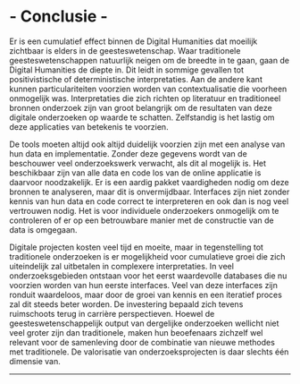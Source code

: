# - Conclusie -

Er is een cumulatief effect binnen de Digital Humanities dat moeilijk zichtbaar is elders in de geesteswetenschap. Waar traditionele geesteswetenschappen natuurlijk neigen om de breedte in te gaan, gaan de Digital Humanities de diepte in. Dit leidt in sommige gevallen tot positivistische of deterministische interpretaties. Aan de andere kant kunnen particulariteiten voorzien worden van contextualisatie die voorheen onmogelijk was. Interpretaties die zich richten op literatuur en traditioneel bronnen onderzoek zijn van groot belangrijk om de resultaten van deze digitale onderzoeken op waarde te schatten. Zelfstandig is het lastig om deze applicaties van betekenis te voorzien. 

De tools moeten altijd ook altijd duidelijk voorzien zijn met een analyse van hun data en implementatie. Zonder deze gegevens wordt van de beschouwer veel onderzoekswerk verwacht, als dit al mogelijk is. Het beschikbaar zijn van alle data en code los van de online applicatie is daarvoor noodzakelijk. Er is een aardig pakket vaardigheden nodig om deze bronnen te analyseren, maar dit is onvermijdbaar. Interfaces zijn niet zonder kennis van hun data en code correct te interpreteren en ook dan is nog veel vertrouwen nodig. Het is voor individuele onderzoekers onmogelijk om te controleren of er op een betrouwbare manier met de constructie van de data is omgegaan.

Digitale projecten kosten veel tijd en moeite, maar in tegenstelling tot traditionele onderzoeken is er mogelijkheid voor cumulatieve groei die zich uiteindelijk zal uitbetalen in complexere interpretaties. In veel onderzoeksgebieden ontstaan voor het eerst waardevolle databases die nu voorzien worden van hun eerste interfaces. Veel van deze interfaces zijn ronduit waardeloos, maar door de groei van kennis en een iteratief proces zal dit steeds beter worden. De investering bepaald zich tevens ruimschoots terug in carrière perspectieven. Hoewel de geesteswetenschappelijk output van dergelijke onderzoeken wellicht niet veel groter zijn dan traditionele, maken hun beoefenaars zichzelf wel relevant voor de samenleving door de combinatie van nieuwe methodes met traditionele. De valorisatie van onderzoeksprojecten is daar slechts één dimensie van.

---- 